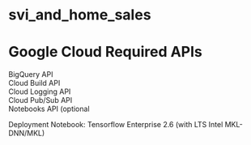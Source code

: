 # svi_and_home_sales






# Google Cloud Required APIs  
BigQuery API  
Cloud Build API  
Cloud Logging API  
Cloud Pub/Sub API  
Notebooks API (optional

Deployment Notebook: Tensorflow Enterprise 2.6 (with LTS Intel MKL-DNN/MKL)  
